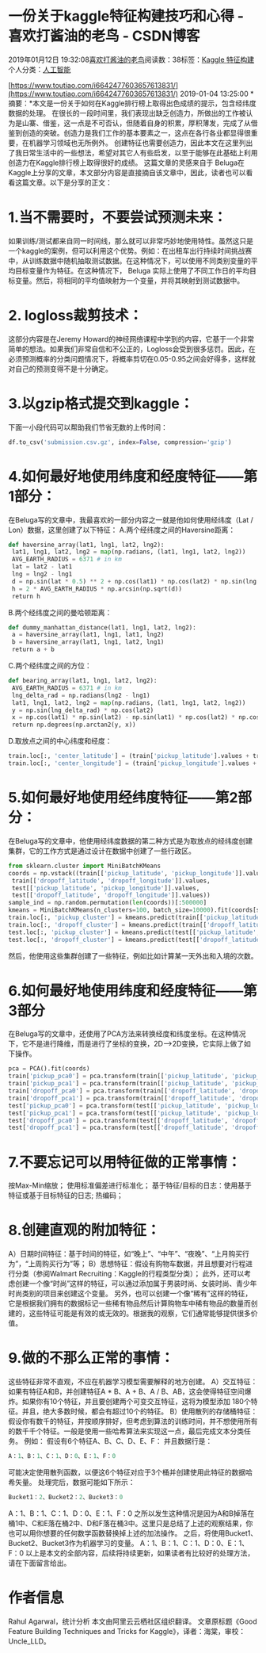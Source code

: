 
# 一份关于kaggle特征构建技巧和心得 - 喜欢打酱油的老鸟 - CSDN博客


2019年01月12日 19:32:08[喜欢打酱油的老鸟](https://me.csdn.net/weixin_42137700)阅读数：38标签：[Kaggle																](https://so.csdn.net/so/search/s.do?q=Kaggle&t=blog)[特征构建																](https://so.csdn.net/so/search/s.do?q=特征构建&t=blog)[
							](https://so.csdn.net/so/search/s.do?q=Kaggle&t=blog)个人分类：[人工智能																](https://blog.csdn.net/weixin_42137700/article/category/7820233)


[https://www.toutiao.com/i6642477603657613831/](https://www.toutiao.com/i6642477603657613831/)
2019-01-04 13:25:00
*摘要：*本文是一份关于如何在Kaggle排行榜上取得出色成绩的提示，包含经纬度数据的处理。
在很长的一段时间里，我们表现出缺乏创造力，所做出的工作被认为是山寨、借鉴，这一点是不可否认，但随着自身的积累，厚积薄发，完成了从借鉴到创造的突破。创造力是我们工作的基本要素之一，这点在各行各业都显得很重要，在机器学习领域也无所例外。
创建特征也需要创造力，因此本文在这里列出了我日常生活中的一些想法，希望对其它人有些启发，以至于能够在此基础上利用创造力在Kaggle排行榜上取得很好的成绩。
这篇文章的灵感来自于 Beluga在Kaggle上分享的文章，本文部分内容是直接摘自该文章中，因此，读者也可以看看这篇文章。以下是分享的正文：
# 1.当不需要时，不要尝试预测未来：
如果训练/测试都来自同一时间线，那么就可以非常巧妙地使用特性。虽然这只是一个kaggle的案例，但可以利用这个优势。例如：在出租车出行持续时间挑战赛中，从训练数据中随机抽取测试数据。在这种情况下，可以使用不同类别变量的平均目标变量作为特征。在这种情况下， Beluga 实际上使用了不同工作日的平均目标变量。然后，将相同的平均值映射为一个变量，并将其映射到测试数据中。
# 2. logloss裁剪技术：
这部分内容是在Jeremy Howard的神经网络课程中学到的内容，它基于一个非常简单的想法。如果我们非常自信和不公正的，Logloss会受到很多惩罚。因此，在必须预测概率的分类问题情况下，将概率剪切在0.05-0.95之间会好得多，这样就对自己的预测变得不是十分确定。
# 3.以gzip格式提交到kaggle：
下面一小段代码可以帮助我们节省无数的上传时间：
```python
df.to_csv('submission.csv.gz', index=False, compression='gzip')
```
# 4.如何最好地使用纬度和经度特征——第1部分：
在Beluga写的文章中，我最喜欢的一部分内容之一就是他如何使用经纬度（Lat / Lon）数据，这里创建了以下特征：
A.两个经纬度之间的Haversine距离：
```python
def haversine_array(lat1, lng1, lat2, lng2):
 lat1, lng1, lat2, lng2 = map(np.radians, (lat1, lng1, lat2, lng2))
 AVG_EARTH_RADIUS = 6371 # in km
 lat = lat2 - lat1
 lng = lng2 - lng1
 d = np.sin(lat * 0.5) ** 2 + np.cos(lat1) * np.cos(lat2) * np.sin(lng * 0.5) ** 2
 h = 2 * AVG_EARTH_RADIUS * np.arcsin(np.sqrt(d))
 return h
```
B.两个经纬度之间的曼哈顿距离：
```python
def dummy_manhattan_distance(lat1, lng1, lat2, lng2):
 a = haversine_array(lat1, lng1, lat1, lng2)
 b = haversine_array(lat1, lng1, lat2, lng1)
 return a + b
```
C.两个经纬度之间的方位：
```python
def bearing_array(lat1, lng1, lat2, lng2):
 AVG_EARTH_RADIUS = 6371 # in km
 lng_delta_rad = np.radians(lng2 - lng1)
 lat1, lng1, lat2, lng2 = map(np.radians, (lat1, lng1, lat2, lng2))
 y = np.sin(lng_delta_rad) * np.cos(lat2)
 x = np.cos(lat1) * np.sin(lat2) - np.sin(lat1) * np.cos(lat2) * np.cos(lng_delta_rad)
 return np.degrees(np.arctan2(y, x))
```
D.取放点之间的中心纬度和经度：
```python
train.loc[:, 'center_latitude'] = (train['pickup_latitude'].values + train['dropoff_latitude'].values) / 2
train.loc[:, 'center_longitude'] = (train['pickup_longitude'].values + train['dropoff_longitude'].values) / 2
```
# 5.如何最好地使用经纬度特征——第2部分：
在Beluga写的文章中，他使用经纬度数据的第二种方式是为取放点的经纬度创建集群，它的工作方式是通过设计在数据中创建了一些行政区。
```python
from sklearn.cluster import MiniBatchKMeans
coords = np.vstack((train[['pickup_latitude', 'pickup_longitude']].values,
 train[['dropoff_latitude', 'dropoff_longitude']].values,
 test[['pickup_latitude', 'pickup_longitude']].values,
 test[['dropoff_latitude', 'dropoff_longitude']].values))
sample_ind = np.random.permutation(len(coords))[:500000]
kmeans = MiniBatchKMeans(n_clusters=100, batch_size=10000).fit(coords[sample_ind])
train.loc[:, 'pickup_cluster'] = kmeans.predict(train[['pickup_latitude', 'pickup_longitude']])
train.loc[:, 'dropoff_cluster'] = kmeans.predict(train[['dropoff_latitude', 'dropoff_longitude']])
test.loc[:, 'pickup_cluster'] = kmeans.predict(test[['pickup_latitude', 'pickup_longitude']])
test.loc[:, 'dropoff_cluster'] = kmeans.predict(test[['dropoff_latitude', 'dropoff_longitude']])
```
然后，他使用这些集群创建了一些特征，例如比如计算某一天外出和入境的次数。
# 6.如何最好地使用纬度和经度特征——第3部分
在Beluga写的文章中，还使用了PCA方法来转换经度和纬度坐标。在这种情况下，它不是进行降维，而是进行了坐标的变换，2D—>2D变换，它实际上做了如下操作。
```python
pca = PCA().fit(coords)
train['pickup_pca0'] = pca.transform(train[['pickup_latitude', 'pickup_longitude']])[:, 0]
train['pickup_pca1'] = pca.transform(train[['pickup_latitude', 'pickup_longitude']])[:, 1]
train['dropoff_pca0'] = pca.transform(train[['dropoff_latitude', 'dropoff_longitude']])[:, 0]
train['dropoff_pca1'] = pca.transform(train[['dropoff_latitude', 'dropoff_longitude']])[:, 1]
test['pickup_pca0'] = pca.transform(test[['pickup_latitude', 'pickup_longitude']])[:, 0]
test['pickup_pca1'] = pca.transform(test[['pickup_latitude', 'pickup_longitude']])[:, 1]
test['dropoff_pca0'] = pca.transform(test[['dropoff_latitude', 'dropoff_longitude']])[:, 0]
test['dropoff_pca1'] = pca.transform(test[['dropoff_latitude', 'dropoff_longitude']])[:, 1]
```
# 7.不要忘记可以用特征做的正常事情：
按Max-Min缩放；
使用标准偏差进行标准化；
基于特征/目标的日志：使用基于特征或基于目标特征的日志;
热编码；
# 8.创建直观的附加特征：
A）日期时间特征：基于时间的特征，如“晚上”、“中午”、“夜晚”、“上月购买行为”，“上周购买行为”等；
B）思想特征：假设有购物车数据，并且想要对行程进行分类（参阅Walmart Recruiting：Kaggle的行程类型分类）；
此外，还可以考虑创建一个像“时尚”这样的特征，可以通过添加属于男装时尚、女装时尚、青少年时尚类别的项目来创建这个变量。
另外，也可以创建一个像“稀有”这样的特征，它是根据我们拥有的数据标记一些稀有物品然后计算购物车中稀有物品的数量而创建的，这些特征可能是有效的或无效的。根据我的观察，它们通常能够提供很多价值。
# 9.做的不那么正常的事情：
这些特征非常不直观，不应在机器学习模型需要解释的地方创建。
A）交互特征：如果有特征A和B，并创建特征A * B、A + B、A / B、AB，这会使得特征空间爆炸。如果你有10个特征，并且要创建两个可变交互特征，这将为模型添加 180个特征。并且，绝大多数时候，都会有超过10个的特征。
B）使用散列的存储桶特征：假设你有数千的特征，并按顺序排好，但考虑到算法的训练时间，并不想使用所有的数千千个特征。一般是使用一些哈希算法来实现这一点，最后完成文本分类任务。
例如：
假设有6个特征A、B、C、D、E、F：
并且数据行是：
```python
A：1、B：1、C：1、D：0、E：1、F：0
```
可能决定使用散列函数，以便这6个特征对应于3个桶并创建使用此特征的数据哈希矢量。
处理完后，数据可能如下所示：
```python
Bucket1：2、Bucket2：2、Bucket3：0
```
A：1、B：1、C：1、D：0、E：1、F：0 之所以发生这种情况是因为A和B掉落在桶1中、C和E落在桶2中、D和F落在桶3中。这里只是总结了上述的观察结果，你也可以用你想要的任何数学函数替换掉上述的加法操作。
之后，将使用Bucket1、Bucket2、Bucket3作为机器学习的变量。
A：1、B：1、C：1、D：0、E：1、F：0 以上是本文的全部内容，后续将持续更新，如果读者有比较好的处理方法，请在下面留言给出。
# 作者信息
Rahul Agarwal，统计分析
本文由阿里云云栖社区组织翻译。
文章原标题《Good Feature Building Techniques and Tricks for Kaggle》，译者：海棠，审校：Uncle_LLD。

